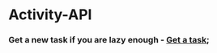 # Activity-API

### Get a new task if you are lazy enough - [Get a task](https://muhammad-rk-isa.github.io/Activity-API);
